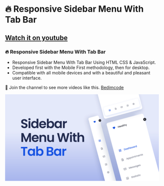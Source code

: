 # 🔥 Responsive Sidebar Menu With Tab Bar
## [Watch it on youtube](https://youtu.be/o7YdBUb1jsM)
### 🔥 Responsive Sidebar Menu With Tab Bar

- Responsive Sidebar Menu With Tab Bar Using HTML CSS & JavaScript.
- Developed first with the Mobile First methodology, then for desktop.
- Compatible with all mobile devices and with a beautiful and pleasant user interface.

💙 Join the channel to see more videos like this. [Bedimcode](https://www.youtube.com/c/Bedimcode)

![preview img](/preview.png)

